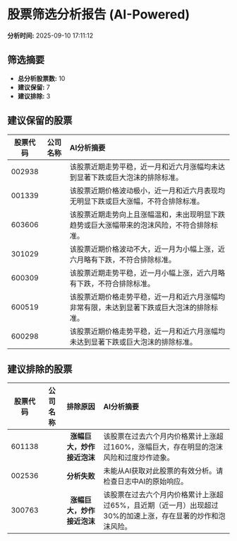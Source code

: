 # 股票筛选分析报告 (AI-Powered)

**分析时间:** 2025-09-10 17:11:12

## 筛选摘要

- **总分析股票数:** 10
- **建议保留:** 7
- **建议排除:** 3

## 建议保留的股票

| 股票代码 | 公司名称 | AI分析摘要 |
|:---:|:---:|:---|
| 002938 |  | 该股票近期走势平稳，近一月和近六月涨幅均未达到显著下跌或巨大泡沫的排除标准。 |
| 001339 |  | 该股票近期价格波动极小，近一月和近六月表现均无明显下跌或巨大涨幅，不符合排除标准。 |
| 603606 |  | 该股票近期走势向上且涨幅温和，未出现明显下跌趋势或巨大涨幅带来的泡沫风险，不符合排除标准。 |
| 301029 |  | 该股票近期价格波动不大，近一月为小幅上涨，近六月略有下跌，不符合排除标准。 |
| 600309 |  | 该股票近期走势平稳，近一月小幅上涨，近六月略有下跌，不符合排除标准。 |
| 600519 |  | 该股票近期价格走势平稳，近一月和近六月涨幅均非常有限，未达到显著下跌或巨大泡沫的排除标准。 |
| 600298 |  | 该股票近期价格走势平稳，近一月和近六月涨幅均未达到显著下跌或巨大泡沫的排除标准。 |

## 建议排除的股票

| 股票代码 | 公司名称 | 排除原因 | AI分析摘要 |
|:---:|:---:|:---:|:---|
| 601138 |  | **涨幅巨大，炒作接近泡沫** | 该股票在过去六个月内价格累计上涨超过160%，涨幅巨大，存在明显的泡沫风险和过度炒作迹象。 |
| 002536 |  | **分析失败** | 未能从AI获取对此股票的有效分析。请检查日志中AI的原始响应。 |
| 300763 |  | **涨幅巨大，炒作接近泡沫** | 该股票在过去六个月内价格累计上涨超过65%，且近期（近一月）出现超过30%的加速上涨，存在显著的炒作和泡沫风险。 |
